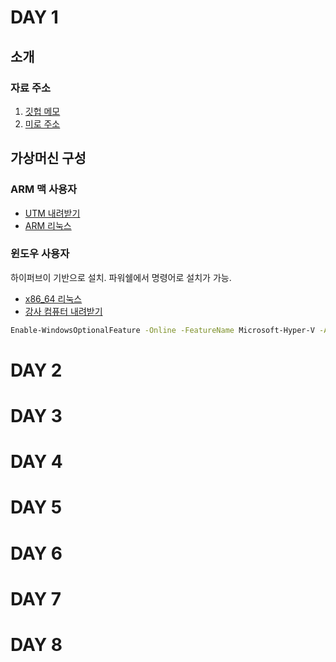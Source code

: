 # DAY 1


## 소개

### 자료 주소

1. [깃헙 메모]()
2. [미로 주소](https://miro.com/app/board/uXjVKyb6PKQ=/?share_link_id=177277321540)

## 가상머신 구성

### ARM 맥 사용자

- [UTM 내려받기](https://mac.getutm.app/)
- [ARM 리눅스](https://download.rockylinux.org/pub/rocky/9/isos/aarch64/Rocky-9.4-aarch64-minimal.iso)

### 윈도우 사용자

하이퍼브이 기반으로 설치. 파워쉘에서 명령어로 설치가 가능.

- [x86_64 리눅스](https://download.rockylinux.org/pub/rocky/9/isos/x86_64/Rocky-9.4-x86_64-minimal.iso)
- [강사 컴퓨터 내려받기](http://192.168.0.18/)

```bash
Enable-WindowsOptionalFeature -Online -FeatureName Microsoft-Hyper-V -All
```


# DAY 2

# DAY 3

# DAY 4

# DAY 5

# DAY 6

# DAY 7

# DAY 8
